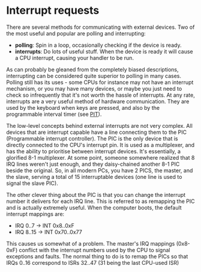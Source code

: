 # Interrupt requests

There are several methods for communicating with external devices.
Two of the most useful and popular are polling and interrupting:

  * **polling**: Spin in a loop, occasionally checking if the device is ready.
  * **interrupts**: Do lots of useful stuff. When the device is ready it will cause a CPU interrupt, causing your handler to be run.
  
As can probably be gleaned from the completely biased descriptions,
interrupting can be considered quite superior to polling in many cases.
Polling still has its uses - some CPUs for instance may not have an 
interrupt mechanism, or you may have many devices, or maybe you just
need to check so infrequently that it's not worth the hassle of interrupts.
At any rate, interrupts are a very useful method of hardware communication.
They are used by the keyboard when keys are pressed, and also by the 
programmable interval timer (see [PIT](pit.md)).

The low-level concepts behind external interrupts are not very complex.
All devices that are interrupt capable have a line connecting them to the
PIC (Programmable interrupt controller). The PIC is the only device that is
directly connected to the CPU's interrupt pin. It is used as a multiplexer,
and has the ability to prioritise between interrupt devices. It's essentially,
a glorified 8-1 multiplexer. At some point, someone somewhere realized that 8
IRQ lines weren't just enough, and they daisy-chained another 8-1 PIC beside
the original. So, in all modern PCs, you have 2 PICS, the master, and the slave,
serving a total of 15 interruptable devices (one line is used to signal the slave
PIC).

The other clever thing about the PIC is that you can change the interrupt number it
delivers for each IRQ line. This is referred to as remapping the PIC and is actually
extremely useful. When the computer boots, the default interrupt mappings are:

  * IRQ 0..7  -> INT 0x8..0xF
  * IRQ 8..15 -> INT 0x70..0x77
  
This causes us somewhat of a problem. The master's IRQ mappings (0x8-0xF) conflict
with the interrupt numbers used by the CPU to signal exceptions and faults. The normal
thing to do is to remap the PICs so that IRQs 0..16 correspond to ISRs 32..47 (31 being
the last CPU-used ISR)
